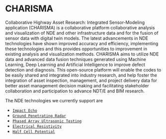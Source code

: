 # CHARISMA

Collaborative Highway Asset Research: Integrated Sensor-Modeling application (CHARISMA) is a collaborative platform collaborative analysis and visualization of NDE and other infrastructure data and for the fusion of sensor data with  digital twin models. The latest advancements in NDE technologies have shown improved accuracy and efficiency, implementing these technologies and this provides opportunities to improvement in existing analysis and visualization methods. CHARISMA aims to utilize NDE data and advanced data fusion techniques generated using Machine Learning, Deep Learning and Artificial Intelligence to improve defect detection and diagnosis. This open-source platform will enable the codes to be easily shared and integrated into industry research, and help foster the integration of asset inspection, management, and project delivery data for better asset management decision making and facilitating stakeholder collaboration and participation to advance NDT/E and BIM research.

The NDE technologies we currently support are
- [`Impact Echo`](https://github.com/TFHRCFASTNDElab/CHARISMA/tree/main/impact-echo)
- [`Ground Penetrating Radar`](https://github.com/TFHRCFASTNDElab/CHARISMA/tree/main/ground-penetrating-radar)
- [`Phased Array Ultrasonic Testing`](https://github.com/TFHRCFASTNDElab/CHARISMA/tree/main/phased-array-ultrasonic-testing)
- [`Electrical Resistivity`](https://github.com/TFHRCFASTNDElab/CHARISMA/tree/main/electrical-resistivity)
- [`Half Cell Potential`](https://github.com/TFHRCFASTNDElab/CHARISMA/tree/main/half-cell-potential)
